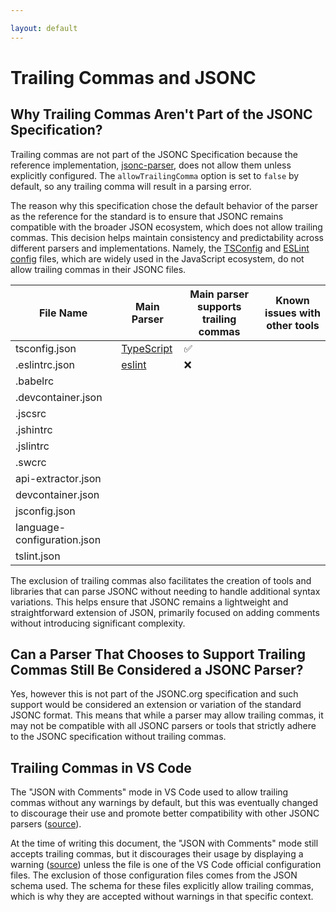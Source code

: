 ```yaml
---

layout: default
---
```


# Trailing Commas and JSONC

## Why Trailing Commas Aren't Part of the JSONC Specification?

Trailing commas are not part of the JSONC Specification because the reference implementation, [jsonc-parser](https://www.npmjs.com/package/jsonc-parser), does not allow them unless explicitly configured. The `allowTrailingComma` option is set to `false` by default, so any trailing comma will result in a parsing error. 

The reason why this specification chose the default behavior of the parser as the reference for the standard is to ensure that JSONC remains compatible with the broader JSON ecosystem, which does not allow trailing commas. This decision helps maintain consistency and predictability across different parsers and implementations. Namely, the [TSConfig](https://www.typescriptlang.org/tsconfig/) and [ESLint config](https://eslint.org/docs/latest/use/configure/configuration-files) files, which are widely used in the JavaScript ecosystem, do not allow trailing commas in their JSONC files.

| File Name                   | Main Parser       | Main parser supports trailing commas | Known issues with other tools |
|-----------------------------|-------------------|--------------------------------------|-------------------------------|
| tsconfig.json               | [TypeScript][1]   | ✅                                   |                               |
| .eslintrc.json              | [eslint][2]       | ❌                                   |                               |
| .babelrc                    |                   |                                      |                               |
| .devcontainer.json          |                   |                                      |                               |
| .jscsrc                     |                   |                                      |                               |
| .jshintrc                   |                   |                                      |                               |
| .jslintrc                   |                   |                                      |                               |
| .swcrc                      |                   |                                      |                               |
| api-extractor.json          |                   |                                      |                               |
| devcontainer.json           |                   |                                      |                               |
| jsconfig.json               |                   |                                      |                               |
| language-configuration.json |                   |                                      |                               |
| tslint.json                 |                   |                                      |                               |

The exclusion of trailing commas also facilitates the creation of tools and libraries that can parse JSONC without needing to handle additional syntax variations. This helps ensure that JSONC remains a lightweight and straightforward extension of JSON, primarily focused on adding comments without introducing significant complexity.

## Can a Parser That Chooses to Support Trailing Commas Still Be Considered a JSONC Parser?

Yes, however this is not part of the JSONC.org specification and such support would be considered an extension or variation of the standard JSONC format. This means that while a parser may allow trailing commas, it may not be compatible with all JSONC parsers or tools that strictly adhere to the JSONC specification without trailing commas.

## Trailing Commas in VS Code

The "JSON with Comments" mode in VS Code used to allow trailing commas without any warnings by default, but this was eventually changed to discourage their use and promote better compatibility with other JSONC parsers ([source](https://github.com/microsoft/vscode/issues/102061)).

At the time of writing this document, the "JSON with Comments" mode still accepts trailing commas, but it discourages their usage by displaying a warning ([source](https://code.visualstudio.com/docs/languages/json#_json-with-comments)) unless the file is one of the VS Code official configuration files. The exclusion of those configuration files comes from the JSON schema used. The schema for these files explicitly allow trailing commas, which is why they are accepted without warnings in that specific context.



[1]: https://github.com/microsoft/TypeScript/blob/5f183ad73dc1500209619cf52e174c45d73f8617/src/compiler/parser.ts#L1646
[2]: https://github.com/eslint/eslint